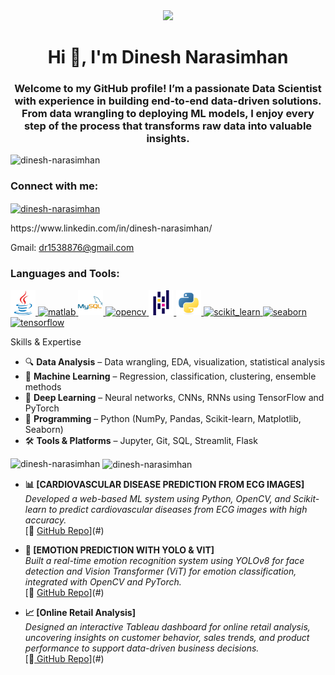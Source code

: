 <div align="center">
  <img height="150" src="https://media.giphy.com/media/M9gbBd9nbDrOTu1Mqx/giphy.gif"  />
</div>

<h1 align="center">Hi 👋, I'm Dinesh Narasimhan</h1>
<h3 align="center">Welcome to my GitHub profile! I’m a passionate Data Scientist with experience in building end-to-end data-driven solutions. From data wrangling to deploying ML models, I enjoy every step of the process that transforms raw data into valuable insights.</h3>

<p align="left"> <img src="https://komarev.com/ghpvc/?username=dinesh-narasimhan&label=Profile%20views&color=0e75b6&style=flat" alt="dinesh-narasimhan" /> </p>

<h3 align="left">Connect with me:</h3>
<p align="left">
<a href="(https://www.linkedin.com/in/dinesh-narasimhan/)" target="blank"><img align="center" src="https://raw.githubusercontent.com/rahuldkjain/github-profile-readme-generator/master/src/images/icons/Social/linked-in-alt.svg" alt="dinesh-narasimhan" height="30" width="40" /></a>
</p> https://www.linkedin.com/in/dinesh-narasimhan/

Gmail: dr1538876@gmail.com

<h3 align="left">Languages and Tools:</h3>
<p align="left"> <a href="https://www.java.com" target="_blank" rel="noreferrer"> <img src="https://raw.githubusercontent.com/devicons/devicon/master/icons/java/java-original.svg" alt="java" width="40" height="40"/> </a> <a href="https://www.mathworks.com/" target="_blank" rel="noreferrer"> <img src="https://upload.wikimedia.org/wikipedia/commons/2/21/Matlab_Logo.png" alt="matlab" width="40" height="40"/> </a> <a href="https://www.mysql.com/" target="_blank" rel="noreferrer"> <img src="https://raw.githubusercontent.com/devicons/devicon/master/icons/mysql/mysql-original-wordmark.svg" alt="mysql" width="40" height="40"/> </a> <a href="https://opencv.org/" target="_blank" rel="noreferrer"> <img src="https://www.vectorlogo.zone/logos/opencv/opencv-icon.svg" alt="opencv" width="40" height="40"/> </a> <a href="https://pandas.pydata.org/" target="_blank" rel="noreferrer"> <img src="https://raw.githubusercontent.com/devicons/devicon/2ae2a900d2f041da66e950e4d48052658d850630/icons/pandas/pandas-original.svg" alt="pandas" width="40" height="40"/> </a> <a href="https://www.python.org" target="_blank" rel="noreferrer"> <img src="https://raw.githubusercontent.com/devicons/devicon/master/icons/python/python-original.svg" alt="python" width="40" height="40"/> </a> <a href="https://scikit-learn.org/" target="_blank" rel="noreferrer"> <img src="https://upload.wikimedia.org/wikipedia/commons/0/05/Scikit_learn_logo_small.svg" alt="scikit_learn" width="40" height="40"/> </a> <a href="https://seaborn.pydata.org/" target="_blank" rel="noreferrer"> <img src="https://seaborn.pydata.org/_images/logo-mark-lightbg.svg" alt="seaborn" width="40" height="40"/> </a> <a href="https://www.tensorflow.org" target="_blank" rel="noreferrer"> <img src="https://www.vectorlogo.zone/logos/tensorflow/tensorflow-icon.svg" alt="tensorflow" width="40" height="40"/> </a> </p>

Skills & Expertise

- 🔍 **Data Analysis** – Data wrangling, EDA, visualization, statistical analysis  
- 🤖 **Machine Learning** – Regression, classification, clustering, ensemble methods  
- 🧬 **Deep Learning** – Neural networks, CNNs, RNNs using TensorFlow and PyTorch  
- 🐍 **Programming** – Python (NumPy, Pandas, Scikit-learn, Matplotlib, Seaborn)  
- 🛠 **Tools & Platforms** – Jupyter, Git, SQL, Streamlit, Flask

<p><img align="left" src="https://github-readme-stats.vercel.app/api/top-langs?username=dinesh-narasimhan&show_icons=true&locale=en&layout=compact" alt="dinesh-narasimhan" /></p>

<p>&nbsp;<img align="center" src="https://github-readme-stats.vercel.app/api?username=dinesh-narasimhan&show_icons=true&locale=en" alt="dinesh-narasimhan" /></p>


- **📊 [CARDIOVASCULAR DISEASE PREDICTION FROM ECG IMAGES]**  
  *Developed a web-based ML system using Python, OpenCV, and Scikit-learn to predict cardiovascular diseases from ECG images with high accuracy.*  
  [🔗 [GitHub Repo](https://github.com/Dinesh-Narasimhan/CARDIOVASCULAR-DISEASE-PREDICTION-FROM-ECG-IMAGES)](#)

- **🧠 [EMOTION PREDICTION WITH YOLO & VIT]**  
  *Built a real-time emotion recognition system using YOLOv8 for face detection and Vision Transformer (ViT) for emotion classification, integrated with OpenCV and PyTorch.*  
  [🔗 [GitHub Repo](https://github.com/Dinesh-Narasimhan/Emotion-prediction-with-yolo-and-vit)](#)

- **📈 [Online Retail Analysis]**  
  *Designed an interactive Tableau dashboard for online retail analysis, uncovering insights on customer behavior, sales trends, and product performance to support data-driven business decisions.*  
  [🔗[ GitHub Repo](https://github.com/Dinesh-Narasimhan/Online-retail-analysis)](#)
